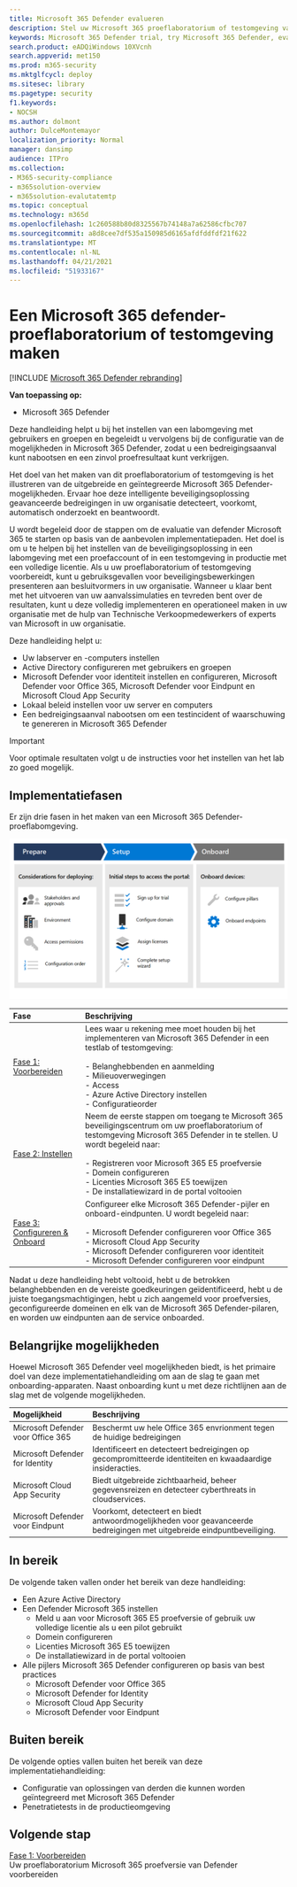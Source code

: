 ```yaml
---
title: Microsoft 365 Defender evalueren
description: Stel uw Microsoft 365 proeflaboratorium of testomgeving van Defender in om de beveiligingsoplossing uit te proberen en te ervaren die is ontworpen om apparaten, identiteit, gegevens en toepassingen in uw organisatie te beschermen.
keywords: Microsoft 365 Defender trial, try Microsoft 365 Defender, evaluate Microsoft 365 Defender, Microsoft 365 Defender evaluation lab, Microsoft 365 Defender pilot, cyber security, advanced persistent threat, enterprise security, devices, device, identity, users, data, applications, incidents, automated investigation and remediation, advanced hunting
search.product: eADQiWindows 10XVcnh
search.appverid: met150
ms.prod: m365-security
ms.mktglfcycl: deploy
ms.sitesec: library
ms.pagetype: security
f1.keywords:
- NOCSH
ms.author: dolmont
author: DulceMontemayor
localization_priority: Normal
manager: dansimp
audience: ITPro
ms.collection:
- M365-security-compliance
- m365solution-overview
- m365solution-evalutatemtp
ms.topic: conceptual
ms.technology: m365d
ms.openlocfilehash: 1c260588b80d8325567b74148a7a62586cfbc707
ms.sourcegitcommit: a8d8cee7df535a150985d6165afdfddfdf21f622
ms.translationtype: MT
ms.contentlocale: nl-NL
ms.lasthandoff: 04/21/2021
ms.locfileid: "51933167"
---
```

# <a name="create-a-microsoft-365-defender-trial-lab-or-pilot-environment"></a>Een Microsoft 365 defender-proeflaboratorium of testomgeving maken 

[!INCLUDE [Microsoft 365 Defender rebranding](../includes/microsoft-defender.md)]


**Van toepassing op:**
- Microsoft 365 Defender


Deze handleiding helpt u bij het instellen van een labomgeving met gebruikers en groepen en begeleidt u vervolgens bij de configuratie van de mogelijkheden in Microsoft 365 Defender, zodat u een bedreigingsaanval kunt nabootsen en een zinvol proefresultaat kunt verkrijgen. 

Het doel van het maken van dit proeflaboratorium of testomgeving is het illustreren van de uitgebreide en geïntegreerde Microsoft 365 Defender-mogelijkheden. Ervaar hoe deze intelligente beveiligingsoplossing geavanceerde bedreigingen in uw organisatie detecteert, voorkomt, automatisch onderzoekt en beantwoordt. 


U wordt begeleid door de stappen om de evaluatie van defender Microsoft 365 te starten op basis van de aanbevolen implementatiepaden. Het doel is om u te helpen bij het instellen van de beveiligingsoplossing in een labomgeving met een proefaccount of in een testomgeving in productie met een volledige licentie. Als u uw proeflaboratorium of testomgeving voorbereidt, kunt u gebruiksgevallen voor beveiligingsbewerkingen presenteren aan besluitvormers in uw organisatie. Wanneer u klaar bent met het uitvoeren van uw aanvalssimulaties en tevreden bent over de resultaten, kunt u deze volledig implementeren en operationeel maken in uw organisatie met de hulp van Technische Verkoopmedewerkers of experts van Microsoft in uw organisatie. 

Deze handleiding helpt u:
- Uw labserver en -computers instellen
- Active Directory configureren met gebruikers en groepen
- Microsoft Defender voor identiteit instellen en configureren, Microsoft Defender voor Office 365, Microsoft Defender voor Eindpunt en Microsoft Cloud App Security
- Lokaal beleid instellen voor uw server en computers
- Een bedreigingsaanval nabootsen om een testincident of waarschuwing te genereren in Microsoft 365 Defender

>[!IMPORTANT]
>Voor optimale resultaten volgt u de instructies voor het instellen van het lab zo goed mogelijk.


## <a name="deployment-phases"></a>Implementatiefasen

Er zijn drie fasen in het maken van een Microsoft 365 Defender-proeflabomgeving.

![Implementatiefasen: voorbereiden, instellen, onboard](../../media/evaluation-guide-phases.png)

|Fase | Beschrijving | 
|:-------|:-----|
|[Fase 1: Voorbereiden](prepare-m365d-eval.md)| Lees waar u rekening mee moet houden bij het implementeren van Microsoft 365 Defender in een testlab of testomgeving: <br><br>- Belanghebbenden en aanmelding <br> - Milieuoverwegingen <br>- Access <br>- Azure Active Directory instellen <br> - Configuratieorder
|[Fase 2: Instellen](setup-m365deval.md)|  Neem de eerste stappen om toegang te Microsoft 365 beveiligingscentrum om uw proeflaboratorium of testomgeving Microsoft 365 Defender in te stellen. U wordt begeleid naar:<br><br>- Registreren voor Microsoft 365 E5 proefversie <br>  - Domein configureren<br>- Licenties Microsoft 365 E5 toewijzen<br>- De installatiewizard in de portal voltooien|
|[Fase 3: Configureren & Onboard](config-m365d-eval.md) | Configureer elke Microsoft 365 Defender-pijler en onboard-eindpunten. U wordt begeleid naar:<br><br>- Microsoft Defender configureren voor Office 365<br>- Microsoft Cloud App Security<br>- Microsoft Defender configureren voor identiteit<br>- Microsoft Defender configureren voor eindpunt


Nadat u deze handleiding hebt voltooid, hebt u de betrokken belanghebbenden en de vereiste goedkeuringen geïdentificeerd, hebt u de juiste toegangsmachtigingen, hebt u zich aangemeld voor proefversies, geconfigureerde domeinen en elk van de Microsoft 365 Defender-pilaren, en worden uw eindpunten aan de service onboarded.

## <a name="key-capabilities"></a>Belangrijke mogelijkheden

Hoewel Microsoft 365 Defender veel mogelijkheden biedt, is het primaire doel van deze implementatiehandleiding om aan de slag te gaan met onboarding-apparaten. Naast onboarding kunt u met deze richtlijnen aan de slag met de volgende mogelijkheden.


Mogelijkheid | Beschrijving 
:---|:---
Microsoft Defender voor Office 365 | Beschermt uw hele Office 365 envrionment tegen de huidige bedreigingen
Microsoft Defender for Identity | Identificeert en detecteert bedreigingen op gecompromitteerde identiteiten en kwaadaardige insideracties.
Microsoft Cloud App Security | Biedt uitgebreide zichtbaarheid, beheer gegevensreizen en detecteer cyberthreats in cloudservices.
Microsoft Defender voor Eindpunt | Voorkomt, detecteert en biedt antwoordmogelijkheden voor geavanceerde bedreigingen met uitgebreide eindpuntbeveiliging.


## <a name="in-scope"></a>In bereik

De volgende taken vallen onder het bereik van deze handleiding:
-   Een Azure Active Directory
-   Een Defender Microsoft 365 instellen
    -   Meld u aan voor Microsoft 365 E5 proefversie of gebruik uw volledige licentie als u een pilot gebruikt
    -   Domein configureren
    -   Licenties Microsoft 365 E5 toewijzen
    -   De installatiewizard in de portal voltooien
-   Alle pijlers Microsoft 365 Defender configureren op basis van best practices
    -   Microsoft Defender voor Office 365
    -   Microsoft Defender for Identity
    -   Microsoft Cloud App Security
    -   Microsoft Defender voor Eindpunt

## <a name="out-of-scope"></a>Buiten bereik

De volgende opties vallen buiten het bereik van deze implementatiehandleiding:

-   Configuratie van oplossingen van derden die kunnen worden geïntegreerd met Microsoft 365 Defender
-   Penetratietests in de productieomgeving

## <a name="next-step"></a>Volgende stap
[Fase 1: Voorbereiden](prepare-m365d-eval.md) 
<br> Uw proeflaboratorium Microsoft 365 proefversie van Defender voorbereiden
